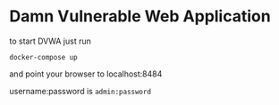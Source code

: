 Damn Vulnerable Web Application
================================

to start DVWA just run

`docker-compose up`

and point your browser to localhost:8484

username:password is `admin:password`

